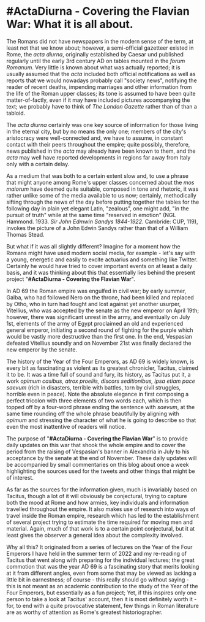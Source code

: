 # #ActaDiurna - Covering the Flavian War: What it is all about.



The Romans did not have newspapers in the modern sense of the term, at least not that we know about; however, a semi-official gazetteer existed in Rome, the *acta diurna*, originally established by Caesar und published regularly until the early 3rd century AD on tables mounted in the *forum Romanum*. Very little is known about what was actually reported; it is usually assumed that the *acta* included both official notifications as well as reports that we would nowadays probably call "society news", notifying the reader of recent deaths, impending marriages and other information from the life of the Roman upper classes; its tone is assumed to have been quite matter-of-factly, even if it may have included pictures accompanying the text; we probably have to think of *The London Gazette* rather than of than a tabloid.

The *acta diurna* certainly was one key source of information for those living in the eternal city, but by no means the only one; members of the city's aristocracy were well-connected and, we have to assume, in constant contact with their peers throughout the empire; quite possibly, therefore, news published in the *acta* may already have been known to them, and the *acta* may well have reported developments in regions far away from Italy only with a certain delay.

As a medium that was both to a certain extent slow and, to use a phrase that might anyone among Rome's upper classes concerned about the *mos maiorum* have deemed quite suitable, composed in tone and rhetoric, it was rather unlike some of the media available to us now; certainly, methodically sifting through the news of the day before putting together the tables for the following day in plain yet elegant Latin, "zealous", one might add, "in the pursuit of truth" while at the same time "reserved in emotion" (NGL Hammond. 1933. *Sir John Edmwin Sandys 1844-1922*. Cambride: CUP, 119), invokes the picture of a John Edwin Sandys rather than that of a William Thomas Stead.

But what if it was all slightly different? Imagine for a moment how the Romans might have used modern social media, for example - let's say with a young, energetic and easily to excite actuarius and something like Twitter. Certainly he would have tried to cover important events on at least a daily basis, and it was thinking about this that essentially lies behind the present project "**#ActaDiurna - Covering the Flavian War**".

In AD 69 the Roman empire was engulfed in civil war; by early summer, Galba, who had followed Nero on the throne, had been killed and replaced by Otho, who in turn had fought and lost against yet another usurper, Vitellius, who was accepted by the senate as the new emperor on April 19th; however, there was significant unrest in the army, and eventually on July 1st, elements of the army of Egypt proclaimed an old and experienced general emperor, initiating a second round of fighting for the purple which would be vastly more destructive than the first one. In the end, Vespasian defeated Vitellius soundly and on November 21st was finally declared the new emperor by the senate.

The history of the Year of the Four Emperors, as AD 69 is widely known, is every bit as fascinating as violent as its greatest chronicler, Tacitus, claimed it to be. It was a time full of sound and fury, its history, as Tacitus put it, a work *opimum casibus, atrox proeliis, discors seditionibus, ipsa etiam pace saevum* (rich in disasters, terrible with battles, torn by civil struggles, horrible even in peace). Note the absolute elegance in first composing a perfect tricolon with three elements of two words each, which is then topped off by a four-word phrase ending the sentence with *saevum*, at the same time rounding off the whole phrase beautifully by aligning with *opimum* and stressing the character of what he is going to describe so that even the most inattentive of readers will notice.

The purpose of "**#ActaDiurna - Covering the Flavian War**" is to provide daily updates on this war that shook the whole empire and to cover the period from the raising of Vespasian's banner in Alexandria in July to his acceptance by the senate at the end of November. These daily updates will be accompanied by small commentaries on this blog about once a week highlighting the sources used for the tweets and other things that might be of interest.

As far as the sources for the information given, much is invariably based on Tacitus, though a lot of it will obviously be conjectural, trying to capture both the mood at Rome and how armies, key individuals and information travelled throughout the empire. It also makes use of research into ways of travel inside the Roman empire, research which has led to the establishment of several project trying to estimate the time required for moving men and material. Again, much of that work is to a certain point conjectural, but it at least gives the observer a general idea about the complexity involved.

Why all this? It originated from a series of lectures on the Year of the Four Emperors I have held in the summer term of 2022 and my re-reading of Tacitus that went along with preparing for the individual lectures; the great commotion that was the year AD 69 is a fascinating story that merits looking at it from different angles, even from some that may be viewed as lacking a little bit in earnestness; of course - this really should go without saying - this is not meant as an academic contribution to the study of the Year of the Four Emperors, but essentially as a fun project; Yet, if this inspires only one person to take a look at Tacitus' account, then it is most definitely worth it - for, to end with a quite provocative statement, few things in Roman literature are as worthy of attention as Rome's greatest historiographer.
